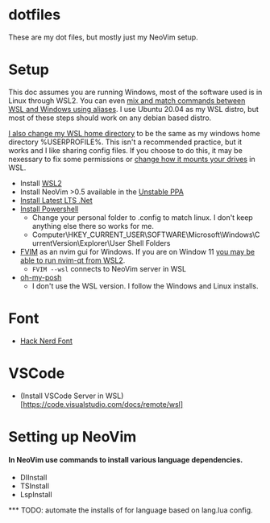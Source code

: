 # dotfiles
These are my dot files, but mostly just my NeoVim setup.

# Setup
This doc assumes you are running Windows, most of the software used is in Linux through WSL2. You can even [mix and match commands between WSL and Windows using aliases](https://docs.microsoft.com/en-us/windows/wsl/filesystems#interoperability-between-windows-and-linux-commands). I use Ubuntu 20.04 as my WSL distro, but most of these steps should work on any debian based distro.

[I also change my WSL home directory](https://superuser.com/questions/1132626/changing-home-directory-of-user-on-windows-subsystem-for-linux) to be the same as my windows home directory %USERPROFILE%. This isn't a recommended practice, but it works and I like sharing config files. If you choose to do this, it may be nexessary to fix some permissions or [change how it mounts your drives](https://www.turek.dev/posts/fix-wsl-file-permissions/) in WSL.

* Install [WSL2](https://docs.microsoft.com/en-us/windows/wsl/install) 
* Install NeoVim >0.5 available in the [Unstable PPA](https://launchpad.net/~neovim-ppa/+archive/ubuntu/unstable)
* [Install Latest LTS .Net](https://docs.microsoft.com/en-us/dotnet/core/install/linux-ubuntu)
* [Install Powershell](https://docs.microsoft.com/en-us/powershell/scripting/install/installing-powershell-on-linux?view=powershell-7)
   * Change your personal folder to .config to match linux. I don't keep anything else there so works for me.
   * Computer\HKEY_CURRENT_USER\SOFTWARE\Microsoft\Windows\CurrentVersion\Explorer\User Shell Folders
* [FVIM](https://github.com/yatli/fvim) as an nvim gui for Windows. If you are on Window 11 [you may be able to run nvim-qt from WSL2](https://docs.microsoft.com/en-us/windows/wsl/tutorials/gui-apps).
    * ```FVIM --wsl``` connects to NeoVim server in WSL
* [oh-my-posh](https://ohmyposh.dev/docs/linux)
   * I don't use the WSL version. I follow the Windows and Linux installs.

# Font
* [Hack Nerd Font](https://github.com/ryanoasis/nerd-fonts)

# VSCode
* (Install VSCode Server in WSL)[https://code.visualstudio.com/docs/remote/wsl]

# Setting up NeoVim
#### In NeoVim use commands to install various language dependencies.
* DIInstall
* TSInstall
* LspInstall

*** TODO: automate the installs of for language based on lang.lua config.
